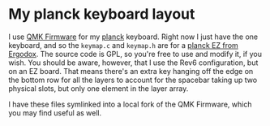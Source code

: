 # My planck keyboard layout

I use [QMK Firmware](https://github.com/qmk/qmk_firmware) for my
[planck](https://olkb.com/collections/planck) keyboard. Right now I just
have the one keyboard, and so the `keymap.c` and `keymap.h` are for
a [planck EZ from Ergodox](https://ergodox-ez.com/pages/planck). The
source code is GPL, so you're free to use and modify it, if you wish. You
should be aware, however, that I use the Rev6 configuration, but on an EZ
board. That means there's an extra key hanging off the edge on the bottom
row for all the layers to account for the spacebar taking up two physical
slots, but only one element in the layer array.

I have these files symlinked into a local fork of the QMK Firmware, which
you may find useful as well.
